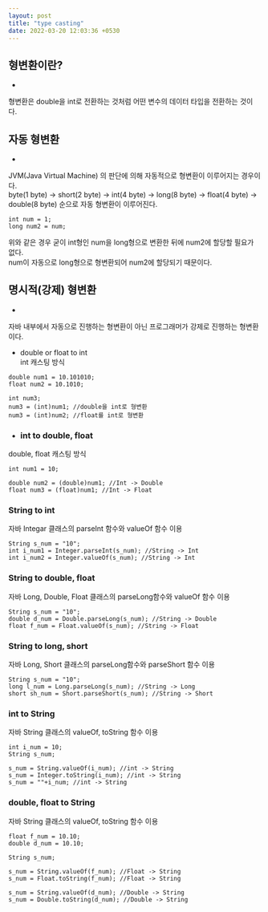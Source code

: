 ```yaml
---
layout: post
title: "type casting"
date: 2022-03-20 12:03:36 +0530
---
```


## 형변환이란?
*

 형변환은 double을 int로 전환하는 것처럼 어떤 변수의 데이터 타입을 전환하는 것이다. 

## 자동 형변환
*

JVM(Java Virtual Machine) 의 판단에 의해 자동적으로 형변환이 이루어지는 경우이다.  
byte(1 byte) → short(2 byte) → int(4 byte) → long(8 byte) → float(4 byte) → double(8 byte) 순으로 자동 형변환이 이루어진다.

```
int num = 1;
long num2 = num;
```

위와 같은 경우 굳이 int형인 num을 long형으로 변환한 뒤에 num2에 할당할 필요가 없다.  
num이 자동으로 long형으로 형변환되어 num2에 할당되기 때문이다.

## 명시적(강제) 형변환
*
자바 내부에서 자동으로 진행하는 형변환이 아닌 프로그래머가 강제로 진행하는 형변환이다.

* double or float to int  
int 캐스팅 방식

```
double num1 = 10.101010;
float num2 = 10.1010;

int num3;
num3 = (int)num1; //double을 int로 형변환
num3 = (int)num2; //float를 int로 형변환
```

* ### int to double, float
double, float 캐스팅 방식

```
int num1 = 10;
	
double num2 = (double)num1; //Int -> Double
float num3 = (float)num1; //Int -> Float
```

### String to int

자바 Integar 클래스의 parseInt 함수와 valueOf 함수 이용

```
String s_num = "10";
int i_num1 = Integer.parseInt(s_num); //String -> Int 
int i_num2 = Integer.valueOf(s_num); //String -> Int
```

### String to double, float

자바 Long, Double, Float 클래스의 parseLong함수와 valueOf 함수 이용

```
String s_num = "10";
double d_num = Double.parseLong(s_num); //String -> Double
float f_num = Float.valueOf(s_num); //String -> Float
```

### String to long, short

자바 Long, Short 클래스의 parseLong함수와 parseShort 함수 이용

```
String s_num = "10";
long l_num = Long.parseLong(s_num); //String -> Long
short sh_num = Short.parseShort(s_num); //String -> Short
```

### int to String

자바 String 클래스의 valueOf, toString 함수 이용

```
int i_num = 10;
String s_num;
		
s_num = String.valueOf(i_num); //int -> String
s_num = Integer.toString(i_num); //int -> String
s_num = ""+i_num; //int -> String
```

### double, float to String

자바 String 클래스의 valueOf, toString 함수 이용

```
float f_num = 10.10;
double d_num = 10.10;
		
String s_num;

s_num = String.valueOf(f_num); //Float -> String
s_num = Float.toString(f_num); //Float -> String
		
s_num = String.valueOf(d_num); //Double -> String
s_num = Double.toString(d_num); //Double -> String 
```







